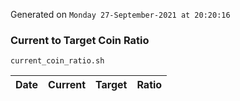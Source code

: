 Generated on `Monday 27-September-2021 at 20:20:16`

### Current to Target Coin Ratio
`current_coin_ratio.sh`

Date|Current|Target|Ratio
---|---|---|---

